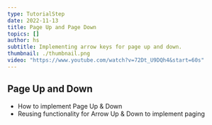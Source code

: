 ```yaml
---
type: TutorialStep
date: 2022-11-13
title: Page Up and Page Down
topics: []
author: hs
subtitle: Implementing arrow keys for page up and down.
thumbnail: ./thumbnail.png
video: "https://www.youtube.com/watch?v=72Dt_U9DQh4&start=60s"
---
```


## Page Up and Down

- How to implement Page Up & Down
- Reusing functionality for Arrow Up & Down to implement paging
